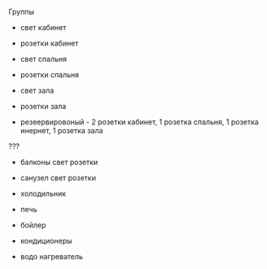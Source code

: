 Группы 

* свет кабинет
* розетки кабинет

* свет спальня
* розетки спальня

* свет зала
* розетки зала

* резеервировоный - 2 розетки кабинет, 1 розетка спальня, 1 розетка инернет, 1 розетка зала

???
* балконы свет розетки
* санузел свет розетки

* холодильник
* печь
* бойлер
* кондиционеры
* водо нагреватель